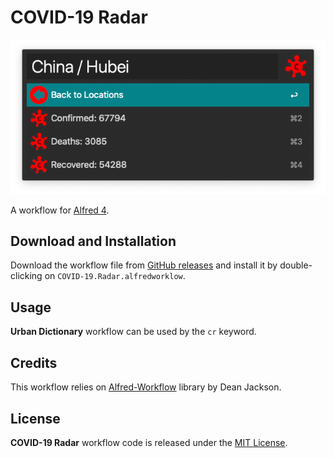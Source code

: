 # COVID-19 Radar

![alt text](demo.png)

A workflow for [Alfred 4][1].

## Download and Installation

Download the workflow file from [GitHub releases][2] and install it by double-clicking on `COVID-19.Radar.alfredworklow`.

## Usage

**Urban Dictionary** workflow can be used by the `cr` keyword.

## Credits

This workflow relies on [Alfred-Workflow][3] library by Dean Jackson.

## License

**COVID-19 Radar** workflow code is released under the [MIT License][4].

[1]:http://www.alfredapp.com/
[2]:https://github.com/xilopaint/alfred-covid-19-radar/releases/latest
[3]:https://github.com/deanishe/alfred-workflow
[4]:https://opensource.org/licenses/MIT
